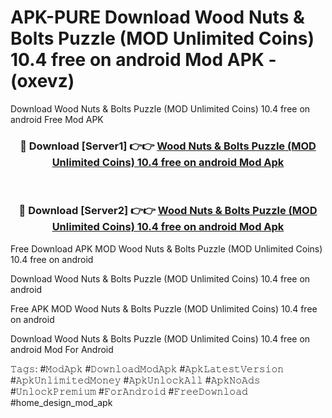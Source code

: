 # APK-PURE Download Wood Nuts & Bolts Puzzle (MOD Unlimited Coins) 10.4 free on android Mod APK - (oxevz)
Download Wood Nuts & Bolts Puzzle (MOD Unlimited Coins) 10.4 free on android Free Mod APK

<div align="center">
<h3>🔴 Download [Server1] 👉👉 <a href="https://apk-comot.site?title=Wood_Nuts_&_Bolts_Puzzle_(MOD_Unlimited_Coins)_10.4_free_on_android">Wood Nuts & Bolts Puzzle (MOD Unlimited Coins) 10.4 free on android Mod Apk</a></h3><br>

<h3>🔴 Download [Server2] 👉👉 <a href="https://apk-comot.site?title=Wood_Nuts_&_Bolts_Puzzle_(MOD_Unlimited_Coins)_10.4_free_on_android">Wood Nuts & Bolts Puzzle (MOD Unlimited Coins) 10.4 free on android Mod Apk</a></h3>
</div>


Free Download APK MOD Wood Nuts & Bolts Puzzle (MOD Unlimited Coins) 10.4 free on android

Download Wood Nuts & Bolts Puzzle (MOD Unlimited Coins) 10.4 free on android 

Free APK MOD Wood Nuts & Bolts Puzzle (MOD Unlimited Coins) 10.4 free on android 

Download Wood Nuts & Bolts Puzzle (MOD Unlimited Coins) 10.4 free on android Mod For Android

𝚃𝚊𝚐𝚜: #𝙼𝚘𝚍𝙰𝚙𝚔 #𝙳𝚘𝚠𝚗𝚕𝚘𝚊𝚍𝙼𝚘𝚍𝙰𝚙𝚔 #𝙰𝚙𝚔𝙻𝚊𝚝𝚎𝚜𝚝𝚅𝚎𝚛𝚜𝚒𝚘𝚗 #𝙰𝚙𝚔𝚄𝚗𝚕𝚒𝚖𝚒𝚝𝚎𝚍𝙼𝚘𝚗𝚎𝚢 #𝙰𝚙𝚔𝚄𝚗𝚕𝚘𝚌𝚔𝙰𝚕𝚕 #𝙰𝚙𝚔𝙽𝚘𝙰𝚍𝚜 #𝚄𝚗𝚕𝚘𝚌𝚔𝙿𝚛𝚎𝚖𝚒𝚞𝚖 #𝙵𝚘𝚛𝙰𝚗𝚍𝚛𝚘𝚒𝚍 #𝙵𝚛𝚎𝚎𝙳𝚘𝚠𝚗𝚕𝚘𝚊𝚍 #home_design_mod_apk